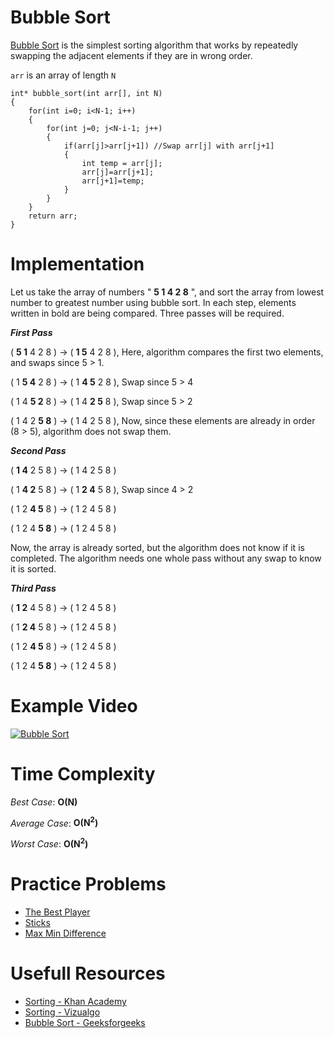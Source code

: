 # Bubble Sort

[Bubble Sort](https://en.wikipedia.org/wiki/Bubble_sort) is the simplest sorting algorithm that works by repeatedly swapping the adjacent elements if they are in wrong order.

`arr` is an array of length `N`

	int* bubble_sort(int arr[], int N)
	{
		for(int i=0; i<N-1; i++)
		{
			for(int j=0; j<N-i-1; j++)
			{
				if(arr[j]>arr[j+1])	//Swap arr[j] with arr[j+1]
				{
					int temp = arr[j];
					arr[j]=arr[j+1];
					arr[j+1]=temp;
				}
			}
		}
		return arr;
	}

# Implementation

Let us take the array of numbers " **5 1 4 2 8** ", and sort the array from lowest number to greatest number using bubble sort. In each step, elements written in bold are being compared. Three passes will be required.

***First Pass***

( __5 1__ 4 2 8 ) -> ( __1 5__ 4 2 8 ), Here, algorithm compares the first two elements, and swaps since 5 > 1.

( 1 __5 4__ 2 8 ) -> ( 1 __4 5__ 2 8 ), Swap since 5 > 4

( 1 4 __5 2__ 8 ) -> ( 1 4 __2 5__ 8 ), Swap since 5 > 2

( 1 4 2 __5 8__ ) -> ( 1 4 2 5 8 ), Now, since these elements are already in order (8 > 5), algorithm does not swap them.

***Second Pass***

( __1 4__ 2 5 8 ) -> ( 1 4 2 5 8 )

( 1 __4 2__ 5 8 ) -> ( 1 __2 4__ 5 8 ), Swap since 4 > 2

( 1 2 __4 5__ 8 ) -> ( 1 2 4 5 8 )

( 1 2 4 __5 8__ ) -> ( 1 2 4 5 8 )

Now, the array is already sorted, but the algorithm does not know if it is completed. The algorithm needs one whole pass without any swap to know it is sorted.

***Third Pass***

( __1 2__ 4 5 8 ) -> ( 1 2 4 5 8 )

( 1 __2 4__ 5 8 ) -> ( 1 2 4 5 8 )

( 1 2 __4 5__ 8 ) -> ( 1 2 4 5 8 )

( 1 2 4 __5 8__ ) -> ( 1 2 4 5 8 )

# Example Video

[ ![Bubble Sort](https://github.com/ishpreet-singh/cp_your_friend/blob/master/Others/common/images/bubble_sort.png) ](https://www.youtube.com/watch?v=Jdtq5uKz-w4)


# Time Complexity

*Best Case*: **O(N)**

*Average Case*: **O(N<sup>2</sup>)**

*Worst Case*: **O(N<sup>2</sup>)**


# Practice Problems

* [The Best Player](https://www.hackerearth.com/practice/algorithms/sorting/bubble-sort/practice-problems/algorithm/the-best-player-1/)
* [Sticks](https://www.codechef.com/problems/STICKS)
* [Max Min Difference](https://www.hackerearth.com/practice/algorithms/sorting/bubble-sort/practice-problems/algorithm/min-max-difference/)

# Usefull Resources

* [Sorting - Khan Academy](https://www.khanacademy.org/computing/computer-science/algorithms/sorting-algorithms/a/sorting)
* [Sorting - Vizualgo](https://visualgo.net/en/sorting)
* [Bubble Sort - Geeksforgeeks](http://www.geeksforgeeks.org/bubble-sort/)
